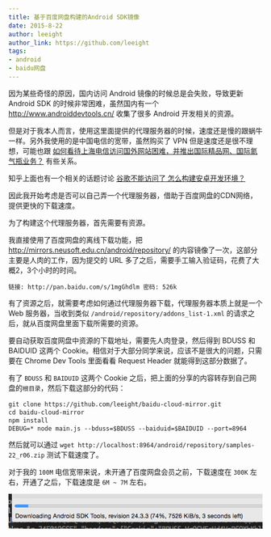 ```yaml
---
title: 基于百度网盘构建的Android SDK镜像
date: 2015-8-22
author: leeight
author_link: https://github.com/leeight
tags:
- android
- baidu网盘
---
```



因为某些奇怪的原因，国内访问 Android 镜像的时候总是会失败，导致更新 Android SDK 的时候非常困难，虽然国内有一个 <http://www.androiddevtools.cn/> 收集了很多 Android 开发相关的资源。

但是对于我本人而言，使用这里面提供的代理服务器的时候，速度还是慢的跟蜗牛一样。另外我使用的是中国电信的宽带，虽然购买了 VPN 但是速度还是很不理想，可能也跟 [如何看待上海电信访问国外网站困难，并推出国际精品网、国际氮气瓶业务？](http://www.zhihu.com/question/31646893) 有些关系。

知乎上面也有一个相关的话题讨论 [谷歌不能访问了 怎么构建安卓开发环境？](http://www.zhihu.com/question/32212970)

因此我开始考虑是否可以自己弄一个代理服务器，借助于百度网盘的CDN网络，提供更快的下载速度。

<!-- more -->

为了构建这个代理服务器，首先需要有资源。

我直接使用了百度网盘的离线下载功能，把 <http://mirrors.neusoft.edu.cn/android/repository/> 的内容镜像了一次，这部分主要是人肉的工作，因为提交的 URL 多了之后，需要手工输入验证码，花费了大概2，3个小时的时间。

```
链接: http://pan.baidu.com/s/1mgGhdlm 密码: 526k
```

有了资源之后，就需要考虑如何通过代理服务器下载，代理服务器本质上就是一个 Web 服务器，当收到类似 `/android/repository/addons_list-1.xml` 的请求之后，就从百度网盘里面下载所需要的资源。

要自动获取百度网盘中资源的下载地址，需要先人肉登录，然后得到 BDUSS 和 BAIDUID 这两个 Cookie。相信对于大部分同学来说，应该不是很大的问题，只需要在 Chrome Dev Tools 里面看看 Request Header 就能得到这部分数据了。

有了 `BDUSS` 和 `BAIDUID` 这两个 Cookie 之后，把上面的分享的内容转存到自己网盘的`根目录`，然后下载这部分的代码：

```
git clone https://github.com/leeight/baidu-cloud-mirror.git
cd baidu-cloud-mirror
npm install
DEBUG=* node main.js --bduss=$BDUSS --baiduid=$BAIDUID --port=8964
```

然后就可以通过 `wget http://localhost:8964/android/repository/samples-22_r06.zip` 测试下载速度了。

对于我的 `100M` 电信宽带来说，未开通了百度网盘会员之前，下载速度在 `300K` 左右，开通了之后，下载速度是 `6M ~ 7M` 左右。

![android-sdk-download-speed](androind-mirror-proxy-based-on-baidu-cloud/android-sdk-download-speed.png)
